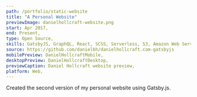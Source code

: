 ```yaml
---
path: /portfolio/static-website
title: "A Personal Website"
previewImage: danielhollcraft-website.png
start: Apr 2017,
end: Present,
type: Open Source,
skills: GatsbyJS, GraphQL, React, SCSS, Serverless, S3, Amazon Web Services,
source: https://github.com/danielbh/danielhollcraft.com-gatsbyjs
mobilePreview: DanielHollcraftMobile,
desktopPreview: DanielHollcraftDesktop,
previewCaption: Daniel Hollcraft website preview,
platform: Web,
---
```


Created the second version of my personal website using Gatsby.js.
